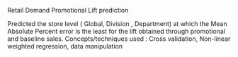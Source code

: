 Retail Demand Promotional Lift prediction

Predicted the store level ( Global, Division , Department) at which the Mean Absolute Percent error is the least for the lift obtained through promotional and baseline sales.
Concepts/techniques used : Cross validation, Non-linear weighted regression, data manipulation
